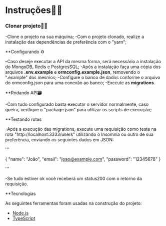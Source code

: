 # Instruções👨‍🏫

### Clonar projeto👨‍💻

-Clone o projeto na sua máquina; 
-Com o projeto clonado, realize a instalação das dependências de preferência com o "yarn";

**Configurando ⚙

-Caso deseje executar a API da mesma forma, será necessário a instalação do MongoDB, Redis e PostgresSQL;
-Após a instalação faça uma cópia dos arquivos <b>.env.example</b> e <b>ormconfig.example.json</b>, removendo o ".example" dos mesmos;
-Configure o banco de dados conforme o arquivo do ormconfig.json para uma conexão ao banco;
-Execute as <b>migrations</b>.

**Rodando API🗃

-Com tudo configurado basta executar o servidor normalmente, caso queira, verifique o "package.json" para utilizar os scripts de execução;

**Testando rotas

-Após a execução das migrations, execute uma requisição como teste na rota "http://localhost:3333/users" utilizando o Insomnia ou outro de sua preferência, enviando os seguintes dados em JSON:

'''

{
	"name": "João",
	"email": "joao@example.com",
	"password": "12345678"
} 

'''

-Se tudo estiver ok você receberá um status200 com o retorno da requisição.

**Tecnologias

As seguintes ferramentas foram usadas na construção do projeto:

- [Node.js](https://nodejs.org/en/)
- [TypeScript](https://www.typescriptlang.org/)



